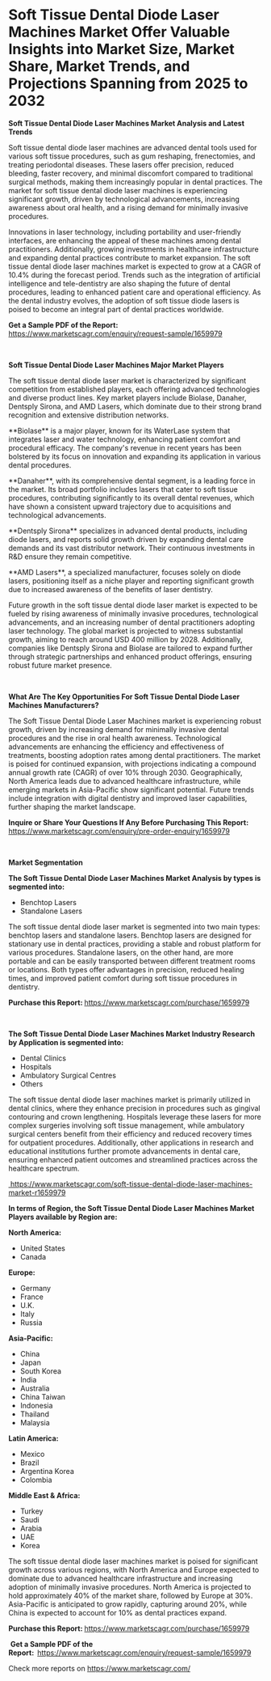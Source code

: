 <p><h1>Soft Tissue Dental Diode Laser Machines Market Offer Valuable Insights into Market Size, Market Share, Market Trends, and Projections Spanning from 2025 to 2032</h1></p><p><strong>Soft Tissue Dental Diode Laser Machines Market Analysis and Latest Trends</strong></p>
<p><p>Soft tissue dental diode laser machines are advanced dental tools used for various soft tissue procedures, such as gum reshaping, frenectomies, and treating periodontal diseases. These lasers offer precision, reduced bleeding, faster recovery, and minimal discomfort compared to traditional surgical methods, making them increasingly popular in dental practices. The market for soft tissue dental diode laser machines is experiencing significant growth, driven by technological advancements, increasing awareness about oral health, and a rising demand for minimally invasive procedures. </p><p>Innovations in laser technology, including portability and user-friendly interfaces, are enhancing the appeal of these machines among dental practitioners. Additionally, growing investments in healthcare infrastructure and expanding dental practices contribute to market expansion. The soft tissue dental diode laser machines market is expected to grow at a CAGR of 10.4% during the forecast period. Trends such as the integration of artificial intelligence and tele-dentistry are also shaping the future of dental procedures, leading to enhanced patient care and operational efficiency. As the dental industry evolves, the adoption of soft tissue diode lasers is poised to become an integral part of dental practices worldwide.</p></p>
<p><strong>Get a Sample PDF of the Report:&nbsp;</strong> <a href="https://www.marketscagr.com/enquiry/request-sample/1659979?utm_campaign=1911&utm_medium=2&utm_source=Github&utm_content=ia&utm_term=17012025&utm_id=soft-tissue-dental-diode-laser-machines">https://www.marketscagr.com/enquiry/request-sample/1659979</a></p>
<p>&nbsp;</p>
<p><strong>Soft Tissue Dental Diode Laser Machines Major Market Players</strong></p>
<p><p>The soft tissue dental diode laser market is characterized by significant competition from established players, each offering advanced technologies and diverse product lines. Key market players include Biolase, Danaher, Dentsply Sirona, and AMD Lasers, which dominate due to their strong brand recognition and extensive distribution networks.</p><p>**Biolase** is a major player, known for its WaterLase system that integrates laser and water technology, enhancing patient comfort and procedural efficacy. The company's revenue in recent years has been bolstered by its focus on innovation and expanding its application in various dental procedures.</p><p>**Danaher**, with its comprehensive dental segment, is a leading force in the market. Its broad portfolio includes lasers that cater to soft tissue procedures, contributing significantly to its overall dental revenues, which have shown a consistent upward trajectory due to acquisitions and technological advancements.</p><p>**Dentsply Sirona** specializes in advanced dental products, including diode lasers, and reports solid growth driven by expanding dental care demands and its vast distributor network. Their continuous investments in R&D ensure they remain competitive.</p><p>**AMD Lasers**, a specialized manufacturer, focuses solely on diode lasers, positioning itself as a niche player and reporting significant growth due to increased awareness of the benefits of laser dentistry.</p><p>Future growth in the soft tissue dental diode laser market is expected to be fueled by rising awareness of minimally invasive procedures, technological advancements, and an increasing number of dental practitioners adopting laser technology. The global market is projected to witness substantial growth, aiming to reach around USD 400 million by 2028. Additionally, companies like Dentsply Sirona and Biolase are tailored to expand further through strategic partnerships and enhanced product offerings, ensuring robust future market presence.</p></p>
<p>&nbsp;</p>
<p><strong>What Are The Key Opportunities For Soft Tissue Dental Diode Laser Machines Manufacturers?</strong></p>
<p><p>The Soft Tissue Dental Diode Laser Machines market is experiencing robust growth, driven by increasing demand for minimally invasive dental procedures and the rise in oral health awareness. Technological advancements are enhancing the efficiency and effectiveness of treatments, boosting adoption rates among dental practitioners. The market is poised for continued expansion, with projections indicating a compound annual growth rate (CAGR) of over 10% through 2030. Geographically, North America leads due to advanced healthcare infrastructure, while emerging markets in Asia-Pacific show significant potential. Future trends include integration with digital dentistry and improved laser capabilities, further shaping the market landscape.</p></p>
<p><strong>Inquire or Share Your Questions If Any Before Purchasing This Report:</strong> <a href="https://www.marketscagr.com/enquiry/pre-order-enquiry/1659979?utm_campaign=1911&utm_medium=2&utm_source=Github&utm_content=ia&utm_term=17012025&utm_id=soft-tissue-dental-diode-laser-machines">https://www.marketscagr.com/enquiry/pre-order-enquiry/1659979</a></p>
<p>&nbsp;</p>
<p><strong>Market Segmentation</strong></p>
<p><strong>The Soft Tissue Dental Diode Laser Machines Market Analysis by types is segmented into:</strong></p>
<p><ul><li>Benchtop Lasers</li><li>Standalone Lasers</li></ul></p>
<p><p>The soft tissue dental diode laser market is segmented into two main types: benchtop lasers and standalone lasers. Benchtop lasers are designed for stationary use in dental practices, providing a stable and robust platform for various procedures. Standalone lasers, on the other hand, are more portable and can be easily transported between different treatment rooms or locations. Both types offer advantages in precision, reduced healing times, and improved patient comfort during soft tissue procedures in dentistry.</p></p>
<p><strong>Purchase this Report:&nbsp;</strong><a href="https://www.marketscagr.com/purchase/1659979?utm_campaign=1911&utm_medium=2&utm_source=Github&utm_content=ia&utm_term=17012025&utm_id=soft-tissue-dental-diode-laser-machines">https://www.marketscagr.com/purchase/1659979</a></p>
<p>&nbsp;</p>
<p><strong>The Soft Tissue Dental Diode Laser Machines Market Industry Research by Application is segmented into:</strong></p>
<p><ul><li>Dental Clinics</li><li>Hospitals</li><li>Ambulatory Surgical Centres</li><li>Others</li></ul></p>
<p><p>The soft tissue dental diode laser machines market is primarily utilized in dental clinics, where they enhance precision in procedures such as gingival contouring and crown lengthening. Hospitals leverage these lasers for more complex surgeries involving soft tissue management, while ambulatory surgical centers benefit from their efficiency and reduced recovery times for outpatient procedures. Additionally, other applications in research and educational institutions further promote advancements in dental care, ensuring enhanced patient outcomes and streamlined practices across the healthcare spectrum.</p></p>
<p><a href="https://www.marketscagr.com/soft-tissue-dental-diode-laser-machines-market-r1659979?utm_campaign=1911&utm_medium=2&utm_source=Github&utm_content=ia&utm_term=17012025&utm_id=soft-tissue-dental-diode-laser-machines">&nbsp;https://www.marketscagr.com/soft-tissue-dental-diode-laser-machines-market-r1659979</a></p>
<p><strong>In terms of Region, the Soft Tissue Dental Diode Laser Machines Market Players available by Region are:</strong></p>
<p>
    <p> <strong> North America: </strong>
        <ul>
            <li>United States</li>
            <li>Canada</li>
        </ul>
        </p> 
    <p> <strong> Europe: </strong>
        <ul>
            <li>Germany</li>
            <li>France</li>
            <li>U.K.</li>
            <li>Italy</li>
            <li>Russia</li>
        </ul>
        </p> 
    <p> <strong> Asia-Pacific: </strong>
        <ul>
            <li>China</li>
            <li>Japan</li>
            <li>South Korea</li>
            <li>India</li>
            <li>Australia</li>
            <li>China Taiwan</li>
            <li>Indonesia</li>
            <li>Thailand</li>
            <li>Malaysia</li>
        </ul>
        </p> 
    <p> <strong> Latin America: </strong>
        <ul>
            <li>Mexico</li>
            <li>Brazil</li>
            <li>Argentina Korea</li>
            <li>Colombia</li>
        </ul>
        </p> 
    <p> <strong> Middle East & Africa: </strong>
        <ul>
            <li>Turkey</li>
            <li>Saudi</li>
            <li>Arabia</li>
            <li>UAE</li>
            <li>Korea</li>
        </ul>
    </p>
    </p>
<p><p>The soft tissue dental diode laser machines market is poised for significant growth across various regions, with North America and Europe expected to dominate due to advanced healthcare infrastructure and increasing adoption of minimally invasive procedures. North America is projected to hold approximately 40% of the market share, followed by Europe at 30%. Asia-Pacific is anticipated to grow rapidly, capturing around 20%, while China is expected to account for 10% as dental practices expand.</p></p>
<p><strong>Purchase this Report: </strong><a href="https://www.marketscagr.com/purchase/1659979?utm_campaign=1911&utm_medium=2&utm_source=Github&utm_content=ia&utm_term=17012025&utm_id=soft-tissue-dental-diode-laser-machines">https://www.marketscagr.com/purchase/1659979</a></p>
<p>&nbsp;<strong>Get a Sample PDF of the Report:&nbsp;&nbsp;</strong><a href="https://www.marketscagr.com/enquiry/request-sample/1659979?utm_campaign=1911&utm_medium=2&utm_source=Github&utm_content=ia&utm_term=17012025&utm_id=soft-tissue-dental-diode-laser-machines">https://www.marketscagr.com/enquiry/request-sample/1659979</a></p>
<p><strong></strong></p>
<p>Check more reports on <a href="https://www.marketscagr.com/?utm_campaign=1911&utm_medium=2&utm_source=Github&utm_content=ia&utm_term=17012025&utm_id=soft-tissue-dental-diode-laser-machines">https://www.marketscagr.com/</a></p>